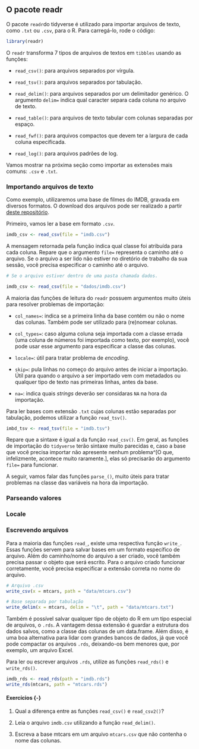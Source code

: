 ## O pacote readr



O pacote `readr`do tidyverse é utilizado para importar arquivos de texto, como `.txt` ou `.csv`, para o R. Para carregá-lo, rode o código:


```r
library(readr)
```

O `readr` transforma 7 tipos de arquivos de textos em `tibbles` usando as funções:

- `read_csv()`: para arquivos separados por vírgula.

- `read_tsv()`: para arquivos separados por tabulação.

- `read_delim()`: para arquivos separados por um delimitador genérico. O argumento `delim=` indica qual caracter separa cada coluna no arquivo de texto.

- `read_table()`: para arquivos de texto tabular com colunas separadas por espaço.

- `read_fwf()`: para arquivos compactos que devem ter a largura de cada coluna especificada.

- `read_log()`: para arquivos padrões de log.

Vamos mostrar na próxima seção como importar as extensões mais comuns: `.csv` e `.txt`.

### Importando arquivos de texto

Como exemplo, utilizaremos uma base de filmes do IMDB, gravada em diversos formatos. O download dos arquivos pode ser realizado a partir [deste repositório](https://github.com/curso-r/intro-programacao-em-r-mestre/tree/master/dados).

Primeiro, vamos ler a base em formato `.csv`.


```r
imdb_csv <- read_csv(file = "imdb.csv")
```



A mensagem retornada pela função indica qual classe foi atribuída para cada coluna. Repare que o argumento `file=` representa o caminho até o arquivo. Se o arquivo a ser lido não estiver no diretório de trabalho da sua sessão, você precisa especificar o caminho até o arquivo. 


```r
# Se o arquivo estiver dentro de uma pasta chamada dados.

imdb_csv <- read_csv(file = "dados/imdb.csv")
```

A maioria das funções de leitura do `readr` possuem argumentos muito úteis para resolver problemas de importação:

- `col_names=`: indica se a primeira linha da base contém ou não o nome das colunas. Também pode ser utilizado para (re)nomear colunas.

- `col_types=`: caso alguma coluna seja importada com a classe errada (uma coluna de números foi importada como texto, por exemplo), você pode usar esse argumento para especificar a classe das colunas.

- `locale=`: útil para tratar problema de *encoding*.

- `skip=`: pula linhas no começo do arquivo antes de iniciar a importação. Útil para quando o arquivo a ser importado vem com metadados ou qualquer tipo de texto nas primeiras linhas, antes da base.

- `na=`: indica quais *strings* deverão ser considaras `NA` na hora da importação.

Para ler bases com extensão `.txt` cujas colunas estão separadas por tabulação, podemos utilizar a função `read_tsv()`.


```r
imbd_tsv <- read_tsv(file = "imdb.tsv")
```

Repare que a sintaxe é igual a da função `read_csv()`. Em geral, as funções de importação do `tidyverse` terão sintaxe muito parecidas e, caso a base que você precisa importar não apresente nenhum problema^[O que, infelizmente, acontece muito raramente.], elas só precisarão do argumento `file=` para funcionar.

A seguir, vamos falar das funções `parse_()`, muito úteis para tratar problemas na classe das variáveis na hora da importação.

### Parseando valores

### Locale

### Escrevendo arquivos

Para a maioria das funções `read_`, existe uma respectiva função `write_`. Essas funções servem para salvar bases em um formato específico de arquivo. Além do caminho/nome do arquivo a ser criado, você também precisa passar o objeto que será escrito. Para o arquivo criado funcionar corretamente, você precisa especificar a extensão correta no nome do arquivo.


```r
# Arquivo .csv
write_csv(x = mtcars, path = "data/mtcars.csv")

# Base separada por tabulação
write_delim(x = mtcars, delim = "\t", path = "data/mtcars.txt")
```

Também é possível salvar qualquer tipo de objeto do R em um tipo especial de arquivos, o `.rds`. A vantagem dessa extensão é guardar a estrutura dos dados salvos, como a classe das colunas de um data.frame. Além disso, é uma boa alternativa para lidar com grandes bancos de dados, já que você pode compactar os arquivos `.rds`, deixando-os bem menores que, por exemplo, um arquivo Excel.

Para ler ou escrever arquivos `.rds`, utilize as funções `read_rds()` e `write_rds()`.


```r
imdb_rds <- read_rds(path = "imdb.rds")
write_rds(mtcars, path = "mtcars.rds")
```

#### Exercícios {-}

1. Qual a diferença entre as funções `read_csv()` e `read_csv2()`?

2. Leia o arquivo `imdb.csv` utilizando a função `read_delim()`.

3. Escreva a base mtcars em um arquivo `mtcars.csv` que não contenha o nome das colunas.

